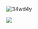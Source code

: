 ![34wd4y](https://github.com/user-attachments/assets/d6b7815d-544c-44c7-8797-afa0be14ecc6)


           
   ![](https://komarev.com/ghpvc/?username=Iastsurprise&color=7E2C45) 


